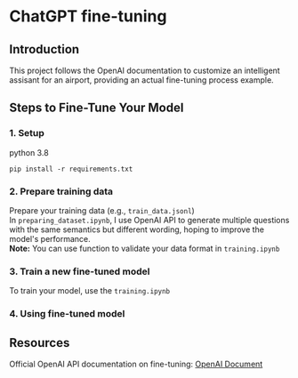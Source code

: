 # ChatGPT fine-tuning
## Introduction
This project follows the OpenAI documentation to customize an intelligent assisant for an airport, providing an actual fine-tuning process example.
## Steps to Fine-Tune Your Model
### 1. Setup
python 3.8
```
pip install -r requirements.txt
```
### 2. Prepare training data
Prepare your training data (e.g., `train_data.jsonl`)<br/>
In `preparing_dataset.ipynb`, I use OpenAI API to generate multiple questions with the same semantics but different wording, hoping to improve the model's performance.<br/>
**Note:** You can use function to validate your data format in `training.ipynb`
### 3. Train a new fine-tuned model
To train your model, use the `training.ipynb`
### 4. Using fine-tuned model
## Resources
Official OpenAI API documentation on fine-tuning: [OpenAI Document](https://platform.openai.com/docs/guides/fine-tuning)